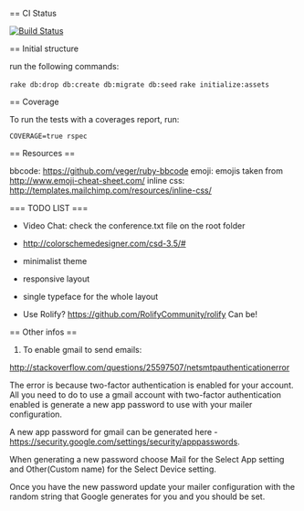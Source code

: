 == CI Status

[![Build Status](https://circleci.com/gh/arturcp/arenah-rails.svg?style=shield&circle-token=:circle-token)]()

== Initial structure

run the following commands:

`rake db:drop db:create db:migrate db:seed`
`rake initialize:assets`

== Coverage

To run the tests with a coverages report, run:

`COVERAGE=true rspec`


== Resources ==

bbcode: https://github.com/veger/ruby-bbcode
emoji: emojis taken from http://www.emoji-cheat-sheet.com/
inline css: http://templates.mailchimp.com/resources/inline-css/


=== TODO LIST ===

* Video Chat: check the conference.txt file on the root folder

* http://colorschemedesigner.com/csd-3.5/#
* minimalist theme
* responsive layout
* single typeface for the whole layout

* Use Rolify? https://github.com/RolifyCommunity/rolify Can be!


== Other infos ==

1. To enable gmail to send emails:

http://stackoverflow.com/questions/25597507/netsmtpauthenticationerror

The error is because two-factor authentication is enabled for your account. All you need to do to use a gmail account with two-factor authentication enabled is generate a new app password to use with your mailer configuration.

A new app password for gmail can be generated here - https://security.google.com/settings/security/apppasswords.

When generating a new password choose Mail for the Select App setting and Other(Custom name) for the Select Device setting.

Once you have the new password update your mailer configuration with the random string that Google generates for you and you should be set.
